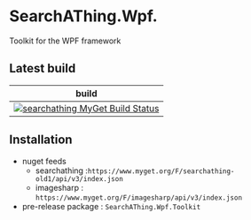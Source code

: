 # SearchAThing.Wpf.

Toolkit for the WPF framework

## Latest build

| build |
|---|
| [![searchathing MyGet Build Status](https://www.myget.org/BuildSource/Badge/searchathing-old1?identifier=ba5ec466-5b86-4a14-8a56-322ab3786f34)](https://www.myget.org/feed/searchathing-old1/package/nuget/SearchAThing.WpfToolkit) |

## Installation
- nuget feeds
  - searchathing :`https://www.myget.org/F/searchathing-old1/api/v3/index.json`
  - imagesharp : `https://www.myget.org/F/imagesharp/api/v3/index.json`
- pre-release package : `SearchAThing.Wpf.Toolkit`

